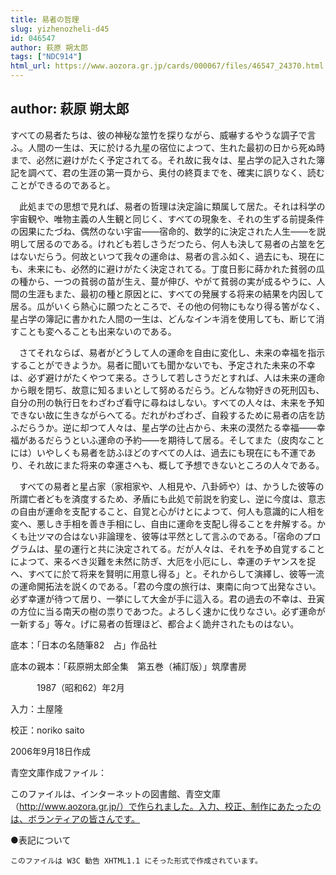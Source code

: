 ```yaml
---
title: 易者の哲理
slug: yizhenozheli-d45
id: 046547
author: 萩原 朔太郎
tags: ["NDC914"]
html_url: https://www.aozora.gr.jp/cards/000067/files/46547_24370.html
---
```


## author: 萩原 朔太郎

すべての易者たちは、彼の神秘な筮竹を探りながら、威嚇するやうな調子で言ふ。人間の一生は、天に於ける九星の宿位によつて、生れた最初の日から死ぬ時まで、必然に避けがたく予定されてる。それ故に我々は、星占学の記入された簿記を調べて、君の生涯の第一頁から、奥付の終頁までを、確実に誤りなく、読むことができるのであると。

　此処までの思想で見れば、易者の哲理は決定論に類属して居た。それは科学の宇宙観や、唯物主義の人生観と同じく、すべての現象を、それの生ずる前提条件の因果にたづね、偶然のない宇宙――宿命的、数学的に決定された人生――を説明して居るのである。けれども若しさうだつたら、何人も決して易者の占筮を乞はないだらう。何故といつて我々の運命は、易者の言ふ如く、過去にも、現在にも、未来にも、必然的に避けがたく決定されてる。丁度日影に蒔かれた貧弱の瓜の種から、一つの貧弱の苗が生え、蔓が伸び、やがて貧弱の実が成るやうに、人間の生涯もまた、最初の種と原因とに、すべての発展する将来の結果を内因して居る。瓜がいくら熱心に願つたところで、その他の何物にもなり得る筈がなく、星占学の簿記に書かれた人間の一生は、どんなインキ消を使用しても、断じて消すことも変へることも出来ないのである。

　さてそれならば、易者がどうして人の運命を自由に変化し、未来の幸福を指示することができようか。易者に聞いても聞かないでも、予定された未来の不幸は、必ず避けがたくやつて来る。さうして若しさうだとすれば、人は未来の運命から眼を閉ぢ、故意に知るまいとして努めるだらう。どんな物好きの死刑囚も、自分の刑の執行日をわざわざ看守に尋ねはしない。すべての人々は、未来を予知できない故に生きながらへてる。だれがわざわざ、自殺するために易者の店を訪ふだらうか。逆に却つて人々は、星占学の辻占から、未来の漠然たる幸福――幸福があるだらうといふ運命の予約――を期待して居る。そしてまた（皮肉なことには）いやしくも易者を訪ふほどのすべての人は、過去にも現在にも不運であり、それ故にまた将来の幸運さへも、概して予想できないところの人々である。

　すべての易者と星占家（家相家や、人相見や、八卦師や）は、かうした彼等の所謂亡者どもを済度するため、矛盾にも此処で前説を豹変し、逆に今度は、意志の自由が運命を支配すること、自覚と心がけとによつて、何人も意識的に人相を変へ、悪しき手相を善き手相にし、自由に運命を支配し得ることを弁解する。かくも辻ツマの合はない非論理を、彼等は平然として言ふのである。「宿命のプログラムは、星の運行と共に決定されてる。だが人々は、それを予め自覚することによつて、来るべき災難を未然に防ぎ、大厄を小厄にし、幸運のチヤンスを捉へ、すべてに於て将来を賢明に用意し得る」と。それからして演繹し、彼等一流の運命開拓法を説くのである。「君の今度の旅行は、東南に向つて出発なさい。必ず幸運が待つて居り、一挙にして大金が手に這入る。君の過去の不幸は、丑寅の方位に当る南天の樹の祟りであつた。よろしく速かに伐りなさい。必ず運命が一新する」等々。げに易者の哲理ほど、都合よく詭弁されたものはない。













底本：「日本の名随筆82　占」作品社


底本の親本：「萩原朔太郎全集　第五巻（補訂版）」筑摩書房

　　　1987（昭和62）年2月

入力：土屋隆

校正：noriko saito

2006年9月18日作成

青空文庫作成ファイル：

このファイルは、インターネットの図書館、青空文庫（http://www.aozora.gr.jp/）で作られました。入力、校正、制作にあたったのは、ボランティアの皆さんです。











●表記について


	このファイルは W3C 勧告 XHTML1.1 にそった形式で作成されています。